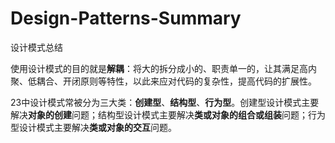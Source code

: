 # Design-Patterns-Summary
设计模式总结

使用设计模式的目的就是**解耦**：将大的拆分成小的、职责单一的，让其满足高内聚、低耦合、开闭原则等特性，以此来应对代码的复杂性，提高代码的扩展性。

23中设计模式常被分为三大类：**创建型**、**结构型**、**行为型**。创建型设计模式主要解决**对象的创建**问题；结构型设计模式主要解决**类或对象的组合或组装**问题；行为型设计模式主要解决**类或对象的交互**问题。
